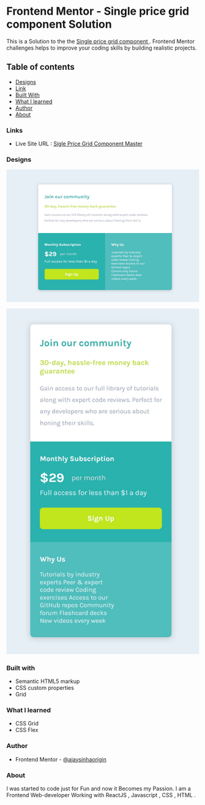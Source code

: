 # Frontend Mentor - Single price grid component Solution

This is a Solution to the the  [ Single price grid component ](https://www.frontendmentor.io/challenges/single-price-grid-component-5ce41129d0ff452fec5abbbc). Frontend Mentor challenges  helps to improve your coding  skills by building realistic projects.

## Table of contents

- [Designs](#designs)
- [Link](#links)
- [Built With](#built-with)
- [What I learned]((#what-i-learned))
- [Author](#author)
- [About](#about)

### Links 

- Live Site URL : [Sigle Price Grid Component Master](https://ajaysinhaorigin.github.io/FrontendMentor--Challange/single-grid-component/)
### Designs 

![Desktop design not found](./Desktop.jpeg)  

![Mobile design not found](./Mobile.jpeg)

### Built with 

- Semantic HTML5 markup  
- CSS custom properties  
- Grid

### What I learned 

- CSS Grid 
- CSS Flex

### Author 

- Frontend Mentor  - [@ajaysinhaorigin](https://www.frontendmentor.io/profile/ajaysinhaorigin)

### About 

I was started to code just for Fun and now it Becomes my Passion. I am a Frontend Web-developer Working with ReactJS ,   Javascript , CSS , HTML .